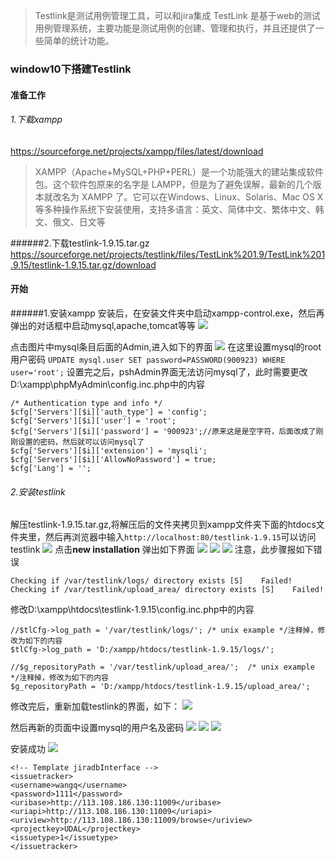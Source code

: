 > Testlink是测试用例管理工具，可以和jira集成
> TestLink 是基于web的测试用例管理系统，主要功能是测试用例的创建、管理和执行，并且还提供了一些简单的统计功能。

### window10下搭建Testlink

#### 准备工作

###### 1.下载xampp

[https:\/\/sourceforge.net\/projects\/xampp\/files\/latest\/download](https://sourceforge.net/projects/xampp/files/latest/download)

> XAMPP（Apache+MySQL+PHP+PERL）是一个功能强大的建站集成软件包。这个软件包原来的名字是 LAMPP，但是为了避免误解，最新的几个版本就改名为 XAMPP 了。它可以在Windows、Linux、Solaris、Mac OS X 等多种操作系统下安装使用，支持多语言：英文、简体中文、繁体中文、韩文、俄文、日文等

######2.下载testlink-1.9.15.tar.gz
[https:\/\/sourceforge.net\/projects\/testlink\/files\/TestLink%201.9\/TestLink%201.9.15\/testlink-1.9.15.tar.gz\/download](https://sourceforge.net/projects/testlink/files/TestLink%201.9/TestLink%201.9.15/testlink-1.9.15.tar.gz/download)

#### 开始

######1.安装xampp
安装后，在安装文件夹中启动xampp-control.exe，然后再弹出的对话框中启动mysql,apache,tomcat等等
![](/assets/QQ截图20160921164926.png)

点击图片中mysql条目后面的Admin,进入如下的界面
![](/assets/QQ截图20160921184745.png)
在这里设置mysql的root用户密码
`UPDATE mysql.user SET password=PASSWORD(900923) WHERE user='root';`
设置完之后，pshAdmin界面无法访问mysql了，此时需要更改D:\xampp\phpMyAdmin\config.inc.php中的内容

```
/* Authentication type and info */
$cfg['Servers'][$i]['auth_type'] = 'config';
$cfg['Servers'][$i]['user'] = 'root';
$cfg['Servers'][$i]['password'] = '900923';//原来这是是空字符，后面改成了刚刚设置的密码，然后就可以访问mysql了
$cfg['Servers'][$i]['extension'] = 'mysqli';
$cfg['Servers'][$i]['AllowNoPassword'] = true;
$cfg['Lang'] = '';
```

###### 2.安装testlink

解压testlink-1.9.15.tar.gz,将解压后的文件夹拷贝到xampp文件夹下面的htdocs文件夹里，然后再浏览器中输入`http://localhost:80/testlink-1.9.15`可以访问testlink
![](/assets/101527451655203.jpg)
点击**new installation** 弹出如下界面
![](/assets/QQ截图20160921170123.png)
![](/assets/QQ截图20160921170138.png)
![](/assets/QQ截图20160921170238.png)
注意，此步骤报如下错误

```
Checking if /var/testlink/logs/ directory exists [S]    Failed!
Checking if /var/testlink/upload_area/ directory exists [S]    Failed!
```

修改D:\xampp\htdocs\testlink-1.9.15\config.inc.php中的内容

```
//$tlCfg->log_path = '/var/testlink/logs/'; /* unix example */注释掉，修改为如下的内容
$tlCfg->log_path = 'D:/xampp/htdocs/testlink-1.9.15/logs/';
```

```
//$g_repositoryPath = '/var/testlink/upload_area/';  /* unix example */注释掉，修改为如下的内容
$g_repositoryPath = 'D:/xampp/htdocs/testlink-1.9.15/upload_area/';
```

修改完后，重新加载testlink的界面，如下：
![](/assets/QQ截图20160921171703.png)

然后再新的页面中设置mysql的用户名及密码
![](/assets/QQ截图20160921171844.png)
![](/assets/QQ截图20160921171907.png)
![](/assets/QQ截图20160921171918.png)

安装成功
![](/assets/QQ截图20160921185903.png)

```
<!-- Template jiradbInterface --> 
<issuetracker> 
<username>wangq</username> 
<password>1111</password> 
<uribase>http://113.108.186.130:11009</uribase> 
<uriapi>http://113.108.186.130:11009</uriapi> 
<uriview>http://113.108.186.130:11009/browse</uriview> 
<projectkey>UDAL</projectkey> 
<issuetype>1</issuetype> 
</issuetracker> 
```


